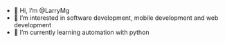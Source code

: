 - 👋 Hi, I’m @LarryMg
- 👀 I’m interested in software development, mobile development and web development
- 🌱 I’m currently learning automation with python

<!---
LarryMg/LarryMg is a ✨ special ✨ repository because its `README.md` (this file) appears on your GitHub profile.
You can click the Preview link to take a look at your changes.
--->
